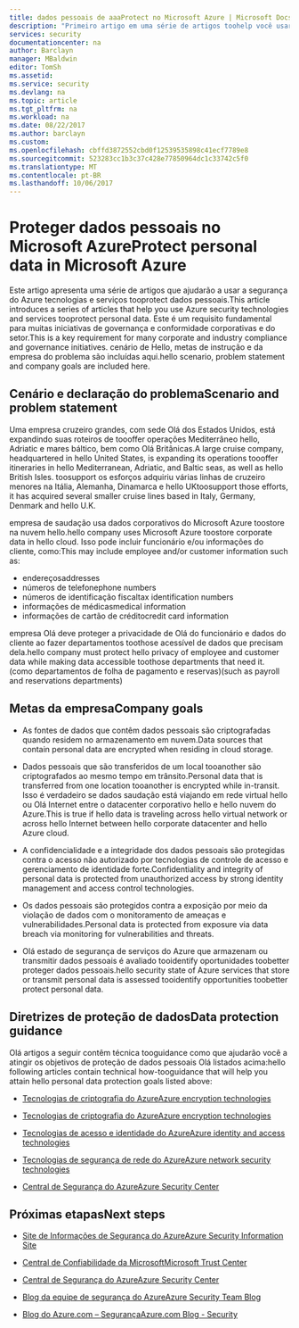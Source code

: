 ```yaml
---
title: dados pessoais de aaaProtect no Microsoft Azure | Microsoft Docs
description: "Primeiro artigo em uma série de artigos toohelp você usar dados pessoais tooprotect do Azure"
services: security
documentationcenter: na
author: Barclayn
manager: MBaldwin
editor: TomSh
ms.assetid: 
ms.service: security
ms.devlang: na
ms.topic: article
ms.tgt_pltfrm: na
ms.workload: na
ms.date: 08/22/2017
ms.author: barclayn
ms.custom: 
ms.openlocfilehash: cbffd3872552cbd0f12539535898c41ecf7789e8
ms.sourcegitcommit: 523283cc1b3c37c428e77850964dc1c33742c5f0
ms.translationtype: MT
ms.contentlocale: pt-BR
ms.lasthandoff: 10/06/2017
---
```

# <a name="protect-personal-data-in-microsoft-azure"></a><span data-ttu-id="aaf5b-103">Proteger dados pessoais no Microsoft Azure</span><span class="sxs-lookup"><span data-stu-id="aaf5b-103">Protect personal data in Microsoft Azure</span></span>

<span data-ttu-id="aaf5b-104">Este artigo apresenta uma série de artigos que ajudarão a usar a segurança do Azure tecnologias e serviços tooprotect dados pessoais.</span><span class="sxs-lookup"><span data-stu-id="aaf5b-104">This article introduces a series of articles that help you use Azure security technologies and services tooprotect personal data.</span></span> <span data-ttu-id="aaf5b-105">Este é um requisito fundamental para muitas iniciativas de governança e conformidade corporativas e do setor.</span><span class="sxs-lookup"><span data-stu-id="aaf5b-105">This is a key requirement for many corporate and industry compliance and governance initiatives.</span></span> <span data-ttu-id="aaf5b-106">cenário de Hello, metas de instrução e da empresa do problema são incluídas aqui.</span><span class="sxs-lookup"><span data-stu-id="aaf5b-106">hello scenario, problem statement and company goals are included here.</span></span>

## <a name="scenario-and-problem-statement"></a><span data-ttu-id="aaf5b-107">Cenário e declaração do problema</span><span class="sxs-lookup"><span data-stu-id="aaf5b-107">Scenario and problem statement</span></span>

<span data-ttu-id="aaf5b-108">Uma empresa cruzeiro grandes, com sede Olá dos Estados Unidos, está expandindo suas roteiros de toooffer operações Mediterrâneo hello, Adriatic e mares báltico, bem como Olá Britânicas.</span><span class="sxs-lookup"><span data-stu-id="aaf5b-108">A large cruise company, headquartered in hello United States, is expanding its operations toooffer itineraries in hello Mediterranean, Adriatic, and Baltic seas, as well as hello British Isles.</span></span> <span data-ttu-id="aaf5b-109">toosupport os esforços adquiriu várias linhas de cruzeiro menores na Itália, Alemanha, Dinamarca e hello UK</span><span class="sxs-lookup"><span data-stu-id="aaf5b-109">toosupport those efforts, it has acquired several smaller cruise lines based in Italy, Germany, Denmark and hello U.K.</span></span>

<span data-ttu-id="aaf5b-110">empresa de saudação usa dados corporativos do Microsoft Azure toostore na nuvem hello.</span><span class="sxs-lookup"><span data-stu-id="aaf5b-110">hello company uses Microsoft Azure toostore corporate data in hello cloud.</span></span> <span data-ttu-id="aaf5b-111">Isso pode incluir funcionário e/ou informações do cliente, como:</span><span class="sxs-lookup"><span data-stu-id="aaf5b-111">This may include employee and/or customer information such as:</span></span>

- <span data-ttu-id="aaf5b-112">endereços</span><span class="sxs-lookup"><span data-stu-id="aaf5b-112">addresses</span></span>
- <span data-ttu-id="aaf5b-113">números de telefone</span><span class="sxs-lookup"><span data-stu-id="aaf5b-113">phone numbers</span></span>
- <span data-ttu-id="aaf5b-114">números de identificação fiscal</span><span class="sxs-lookup"><span data-stu-id="aaf5b-114">tax identification numbers</span></span>
- <span data-ttu-id="aaf5b-115">informações de médicas</span><span class="sxs-lookup"><span data-stu-id="aaf5b-115">medical information</span></span>
- <span data-ttu-id="aaf5b-116">informações de cartão de crédito</span><span class="sxs-lookup"><span data-stu-id="aaf5b-116">credit card information</span></span>

<span data-ttu-id="aaf5b-117">empresa Olá deve proteger a privacidade de Olá do funcionário e dados do cliente ao fazer departamentos toothose acessível de dados que precisam dela.</span><span class="sxs-lookup"><span data-stu-id="aaf5b-117">hello company must protect hello privacy of employee and customer data while making data accessible toothose departments that need it.</span></span> <span data-ttu-id="aaf5b-118">(como departamentos de folha de pagamento e reservas)</span><span class="sxs-lookup"><span data-stu-id="aaf5b-118">(such as payroll and reservations departments)</span></span>

## <a name="company-goals"></a><span data-ttu-id="aaf5b-119">Metas da empresa</span><span class="sxs-lookup"><span data-stu-id="aaf5b-119">Company goals</span></span> 

- <span data-ttu-id="aaf5b-120">As fontes de dados que contêm dados pessoais são criptografadas quando residem no armazenamento em nuvem.</span><span class="sxs-lookup"><span data-stu-id="aaf5b-120">Data sources that contain personal data are encrypted when residing in cloud storage.</span></span>

- <span data-ttu-id="aaf5b-121">Dados pessoais que são transferidos de um local tooanother são criptografados ao mesmo tempo em trânsito.</span><span class="sxs-lookup"><span data-stu-id="aaf5b-121">Personal data that is transferred from one location tooanother is encrypted while in-transit.</span></span> <span data-ttu-id="aaf5b-122">Isso é verdadeiro se dados saudação está viajando em rede virtual hello ou Olá Internet entre o datacenter corporativo hello e hello nuvem do Azure.</span><span class="sxs-lookup"><span data-stu-id="aaf5b-122">This is true if hello data is traveling across hello virtual network or across hello Internet between hello corporate datacenter and hello Azure cloud.</span></span>

- <span data-ttu-id="aaf5b-123">A confidencialidade e a integridade dos dados pessoais são protegidas contra o acesso não autorizado por tecnologias de controle de acesso e gerenciamento de identidade forte.</span><span class="sxs-lookup"><span data-stu-id="aaf5b-123">Confidentiality and integrity of personal data is protected from unauthorized access by strong identity management and access control technologies.</span></span>

- <span data-ttu-id="aaf5b-124">Os dados pessoais são protegidos contra a exposição por meio da violação de dados com o monitoramento de ameaças e vulnerabilidades.</span><span class="sxs-lookup"><span data-stu-id="aaf5b-124">Personal data is protected from exposure via data breach via monitoring for vulnerabilities and threats.</span></span>

- <span data-ttu-id="aaf5b-125">Olá estado de segurança de serviços do Azure que armazenam ou transmitir dados pessoais é avaliado tooidentify oportunidades toobetter proteger dados pessoais.</span><span class="sxs-lookup"><span data-stu-id="aaf5b-125">hello security state of Azure services that store or transmit personal data is assessed tooidentify opportunities toobetter protect personal data.</span></span>

## <a name="data-protection-guidance"></a><span data-ttu-id="aaf5b-126">Diretrizes de proteção de dados</span><span class="sxs-lookup"><span data-stu-id="aaf5b-126">Data protection guidance</span></span>

<span data-ttu-id="aaf5b-127">Olá artigos a seguir contêm técnica tooguidance como que ajudarão você a atingir os objetivos de proteção de dados pessoais Olá listados acima:</span><span class="sxs-lookup"><span data-stu-id="aaf5b-127">hello following articles contain technical how-tooguidance that will help you attain hello personal data protection goals listed above:</span></span>

- [<span data-ttu-id="aaf5b-128">Tecnologias de criptografia do Azure</span><span class="sxs-lookup"><span data-stu-id="aaf5b-128">Azure encryption technologies</span></span>](protect-personal-data-at-rest.md)

- [<span data-ttu-id="aaf5b-129">Tecnologias de criptografia do Azure</span><span class="sxs-lookup"><span data-stu-id="aaf5b-129">Azure encryption technologies</span></span>](protect-personal-data-in-transit-encryption.md)

- [<span data-ttu-id="aaf5b-130">Tecnologias de acesso e identidade do Azure</span><span class="sxs-lookup"><span data-stu-id="aaf5b-130">Azure identity and access technologies</span></span>](protect-personal-data-identity-access-controls.md)

- [<span data-ttu-id="aaf5b-131">Tecnologias de segurança de rede do Azure</span><span class="sxs-lookup"><span data-stu-id="aaf5b-131">Azure network security technologies</span></span>](protect-personal-data-network-security.md)

- [<span data-ttu-id="aaf5b-132">Central de Segurança do Azure</span><span class="sxs-lookup"><span data-stu-id="aaf5b-132">Azure Security Center</span></span>](protect-personal-data-azure-security-center.md)



## <a name="next-steps"></a><span data-ttu-id="aaf5b-133">Próximas etapas</span><span class="sxs-lookup"><span data-stu-id="aaf5b-133">Next steps</span></span>

- [<span data-ttu-id="aaf5b-134">Site de Informações de Segurança do Azure</span><span class="sxs-lookup"><span data-stu-id="aaf5b-134">Azure Security Information Site</span></span>](https://aka.ms/AzureSecInfo)

- [<span data-ttu-id="aaf5b-135">Central de Confiabilidade da Microsoft</span><span class="sxs-lookup"><span data-stu-id="aaf5b-135">Microsoft Trust Center</span></span>](https://www.microsoft.com/TrustCenter/default.aspx)

- [<span data-ttu-id="aaf5b-136">Central de Segurança do Azure</span><span class="sxs-lookup"><span data-stu-id="aaf5b-136">Azure Security Center</span></span>](https://azure.microsoft.com/services/security-center/)

- [<span data-ttu-id="aaf5b-137">Blog da equipe de segurança do Azure</span><span class="sxs-lookup"><span data-stu-id="aaf5b-137">Azure Security Team Blog</span></span>](https://www.azuresecurityorg)

- [<span data-ttu-id="aaf5b-138">Blog do Azure.com – Segurança</span><span class="sxs-lookup"><span data-stu-id="aaf5b-138">Azure.com Blog - Security</span></span>](https://azure.microsoft.com/blog/topics/security/)
